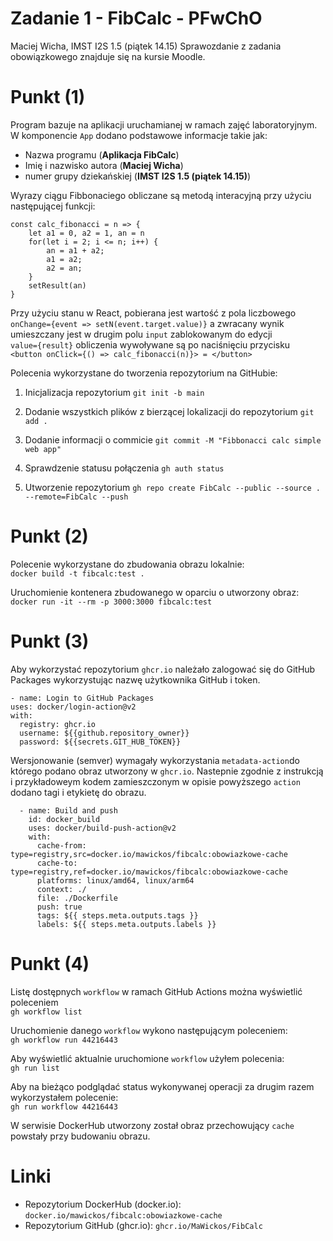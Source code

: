 # Zadanie 1 - FibCalc - PFwChO
Maciej Wicha, IMST I2S 1.5 (piątek 14.15)
Sprawozdanie z zadania obowiązkowego znajduje się na kursie Moodle.

# Punkt (1)
Program bazuje na aplikacji uruchamianej w ramach zajęć laboratoryjnym. 
W komponencie `App` dodano podstawowe informacje takie jak:
- Nazwa programu (**Aplikacja FibCalc**)
- Imię i nazwisko autora (**Maciej Wicha**)
- numer grupy dziekańskiej (**IMST I2S 1.5 (piątek 14.15)**)

Wyrazy ciągu Fibbonaciego obliczane są metodą interacyjną przy użyciu następującej funkcji:
```
const calc_fibonacci = n => {
    let a1 = 0, a2 = 1, an = n
    for(let i = 2; i <= n; i++) {
        an = a1 + a2;
        a1 = a2;
        a2 = an;
    }
    setResult(an)
}
```
Przy użyciu stanu w React, pobierana jest wartość z pola liczbowego \
`onChange={event => setN(event.target.value)}`
a zwracany wynik umieszczany jest w drugim polu `input` zablokowanym do edycji \
`value={result}`
obliczenia wywoływane są po naciśnięciu przycisku \
`<button onClick={() => calc_fibonacci(n)}> = </button>`

Polecenia wykorzystane do tworzenia repozytorium na  GitHubie:
1. Inicjalizacja repozytorium `git init -b main`

2. Dodanie wszystkich plików z bierzącej lokalizacji do repozytorium `git add .`

3. Dodanie informacji o commicie  `git commit -M "Fibbonacci calc simple web app"`

4. Sprawdzenie statusu połączenia `gh auth status`

5. Utworzenie repozytorium  `gh repo create FibCalc --public --source . --remote=FibCalc --push`

# Punkt (2)
Polecenie wykorzystane do zbudowania obrazu lokalnie: \
`docker build -t fibcalc:test .`

Uruchomienie kontenera zbudowanego w oparciu o utworzony obraz: \
`docker run -it --rm -p 3000:3000 fibcalc:test`

# Punkt (3)
Aby wykorzystać repozytorium `ghcr.io` należało zalogować się do GitHub Packages wykorzystując nazwę użytkownika GitHub i token.
```
- name: Login to GitHub Packages
uses: docker/login-action@v2
with:
  registry: ghcr.io
  username: ${{github.repository_owner}}
  password: ${{secrets.GIT_HUB_TOKEN}}
```

Wersjonowanie (semver) wymagały wykorzystania `metadata-action`do którego podano obraz utworzony w `ghcr.io`.
Nastepnie zgodnie z instrukcją i przykładoweym kodem zamieszczonym w opisie powyższego `action` dodano tagi i etykietę do obrazu.
```
  - name: Build and push
    id: docker_build
    uses: docker/build-push-action@v2
    with:
      cache-from: type=registry,src=docker.io/mawickos/fibcalc:obowiazkowe-cache
      cache-to: type=registry,ref=docker.io/mawickos/fibcalc:obowiazkowe-cache
      platforms: linux/amd64, linux/arm64
      context: ./
      file: ./Dockerfile
      push: true
      tags: ${{ steps.meta.outputs.tags }}
      labels: ${{ steps.meta.outputs.labels }}
  ```

# Punkt (4)
Listę dostępnych `workflow` w ramach GitHub Actions można wyświetlić poleceniem \
`gh workflow list`

Uruchomienie danego `workflow` wykono następującym poleceniem: \
`gh workflow run 44216443`

Aby wyświetlić aktualnie uruchomione `workflow` użyłem polecenia: \
`gh run list`

Aby na bieżąco podglądać status wykonywanej operacji za drugim razem wykorzystałem polecenie: \
`gh run workflow 44216443`

W serwisie DockerHub utworzony został obraz przechowujący `cache` powstały przy budowaniu obrazu.

# Linki
- Repozytorium DockerHub (docker.io): `docker.io/mawickos/fibcalc:obowiazkowe-cache`
- Repozytorium GitHub (ghcr.io): `ghcr.io/MaWickos/FibCalc`

